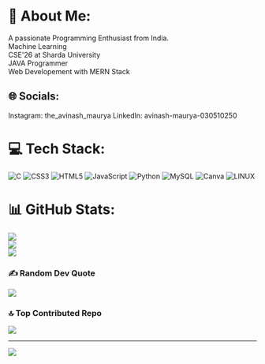 # 💫 About Me:
A passionate Programming Enthusiast from India.<br>Machine Learning<br>CSE'26 at Sharda University<br>JAVA Programmer <br>Web Developement with MERN Stack

## 🌐 Socials:
Instagram: the_avinash_maurya
LinkedIn: avinash-maurya-030510250

# 💻 Tech Stack:
![C](https://img.shields.io/badge/c-%2300599C.svg?style=plastic&logo=c&logoColor=white) ![CSS3](https://img.shields.io/badge/css3-%231572B6.svg?style=plastic&logo=css3&logoColor=white) ![HTML5](https://img.shields.io/badge/html5-%23E34F26.svg?style=plastic&logo=html5&logoColor=white) ![JavaScript](https://img.shields.io/badge/javascript-%23323330.svg?style=plastic&logo=javascript&logoColor=%23F7DF1E) ![Python](https://img.shields.io/badge/python-3670A0?style=plastic&logo=python&logoColor=ffdd54) ![MySQL](https://img.shields.io/badge/mysql-%2300f.svg?style=plastic&logo=mysql&logoColor=white) ![Canva](https://img.shields.io/badge/Canva-%2300C4CC.svg?style=plastic&logo=Canva&logoColor=white) ![LINUX](https://img.shields.io/badge/Linux-FCC624?style=plastic&logo=linux&logoColor=black)

# 📊 GitHub Stats:
![](https://github-readme-stats.vercel.app/api?username=avmaurya07&theme=dark&hide_border=false&include_all_commits=false&count_private=false)<br/>
![](https://github-readme-streak-stats.herokuapp.com/?user=avmaurya07&theme=dark&hide_border=false)<br/>
![](https://github-readme-stats.vercel.app/api/top-langs/?username=avmaurya07&theme=dark&hide_border=false&include_all_commits=false&count_private=false&layout=compact)

### ✍️ Random Dev Quote 
![](https://quotes-github-readme.vercel.app/api?type=horizontal&theme=radical)

### 🔝 Top Contributed Repo
![](https://github-contributor-stats.vercel.app/api?username=avmaurya07&limit=5&theme=dark_dimmed&combine_all_yearly_contributions=true)

---
![](https://visitcount.itsvg.in/api?id=avmaurya07&icon=0&color=0)
